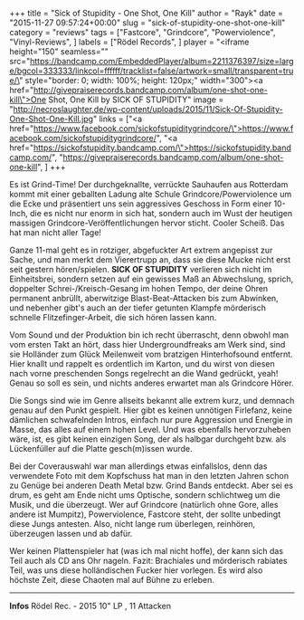 +++
title = "Sick of Stupidity - One Shot, One Kill"
author = "Rayk"
date = "2015-11-27 09:57:24+00:00"
slug = "sick-of-stupidity-one-shot-one-kill"
category = "reviews"
tags = ["Fastcore", "Grindcore", "Powerviolence", "Vinyl-Reviews", ]
labels = ["Rödel Records", ]
player = "<iframe height=\"150\" seamless=\"\" src=\"https://bandcamp.com/EmbeddedPlayer/album=2211376397/size=large/bgcol=333333/linkcol=ffffff/tracklist=false/artwork=small/transparent=true/\" style=\"border: 0; width: 100%; height: 120px;\" width=\"300\"><a href=\"http://givepraiserecords.bandcamp.com/album/one-shot-one-kill\">One Shot, One Kill by SICK OF STUPIDITY</a></iframe>"
image = "http://necroslaughter.de/wp-content/uploads/2015/11/Sick-Of-Stupidity-One-Shot-One-Kill.jpg"
links = ["<a href=\"https://www.facebook.com/sickofstupiditygrindcore/\">https://www.facebook.com/sickofstupiditygrindcore/</a>", "<a href=\"https://sickofstupidity.bandcamp.com/\">https://sickofstupidity.bandcamp.com/</a>", "https://givepraiserecords.bandcamp.com/album/one-shot-one-kill", ]
+++

Es ist Grind-Time! Der durchgeknallte, verrückte Sauhaufen aus Rotterdam kommt mit einer geballten Ladung alte Schule Grindcore/Powerviolence um die Ecke und präsentiert uns sein aggressives Geschoss in Form einer 10-Inch, die es nicht nur enorm in sich hat, sondern auch im Wust der heutigen massigen Grindcore-Veröffentlichungen hervor sticht. Cooler Scheiß. Das hat man nicht aller Tage!

Ganze 11-mal geht es in rotziger, abgefuckter Art extrem angepisst zur Sache, und man merkt dem Vierertrupp an, dass sie diese Mucke nicht erst seit gestern hören/spielen. **SICK OF STUPIDITY** verlieren sich nicht im Einheitsbrei, sondern setzen auf ein gewisses Maß an Abwechslung, sprich, doppelter Schrei-/Kreisch-Gesang im hohen Tempo, der deine Ohren permanent anbrüllt, aberwitzige Blast-Beat-Attacken bis zum Abwinken, und nebenher gibt's auch an der tiefer getunten Klampfe mörderisch schnelle Flitzefinger-Arbeit, die sich hören lassen kann.

Vom Sound und der Produktion bin ich recht überrascht, denn obwohl man vom ersten Takt an hört, dass hier Undergroundfreaks am Werk sind, sind sie Holländer zum Glück Meilenweit vom bratzigen Hinterhofsound entfernt. Hier knallt und rappelt es ordentlich im Karton, und du wirst von diesen nach vorne preschenden Songs regelrecht an die Wand gedrückt, yeah! Genau so soll es sein, und nichts anderes erwartet man als Grindcore Hörer.

Die Songs sind wie im Genre allseits bekannt alle extrem kurz, und demnach genau auf den Punkt gespielt. Hier gibt es keinen unnötigen Firlefanz, keine dämlichen schwafelnden Intros, einfach nur pure Aggression und Energie in Masse, das alles auf einem hohen Level. Und was ebenfalls hervorzuheben wäre, ist, es gibt keinen einzigen Song, der als halbgar durchgeht bzw. als Lückenfüller auf die Platte gesch(m)issen wurde.

Bei der Coverauswahl war man allerdings etwas einfallslos, denn das verwendete Foto mit dem Kopfschuss hat man in den letzten Jahren schon zu Genüge bei anderen Death Metal bzw. Grind Bands entdeckt. Aber sei es drum, es geht am Ende nicht ums Optische, sondern schlichtweg um die Musik, und die überzeugt. Wer auf Grindcore (natürlich ohne Gore, alles andere ist Mumpitz), Powerviolence, Fastcore steht, der sollte unbedingt diese Jungs antesten. Also, nicht lange rum überlegen, reinhören, überzeugen lassen und ab dafür.

Wer keinen Plattenspieler hat (was ich mal nicht hoffe), der kann sich das Teil auch als CD ans Ohr nageln. Fazit: Brachiales und mörderisch rabiates Teil, was uns diese holländischen Fucker hier vorlegen. Es wird also höchste Zeit, diese Chaoten mal auf Bühne zu erleben.





---
**Infos**
Rödel Rec. - 2015
10" LP , 11 Attacken
